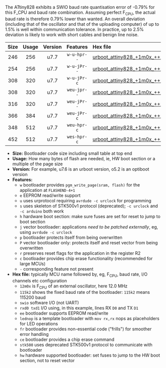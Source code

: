 The ATtiny828 exhibits a SWIO baud rate quantisation error of -0.79% for this F_CPU and baud rate combination. Assuming perfect F<sub>CPU</sub>, the actual baud rate is therefore 0.79% lower than wanted. An overall deviation (including that of the oscillator and that of the uploading computer) of up to 1.5% is well within communication tolerance. In practice, up to 2.5% deviation is likely to work with short cables and benign line noise.

|Size|Usage|Version|Features|Hex file|
|:-:|:-:|:-:|:-:|:--|
|246|256|u7.7|`w-u-hpr--`|[urboot_attiny828_+1m0x_++28k8_swio_rxc2_txc3_lednop_hw.hex](https://raw.githubusercontent.com/stefanrueger/urboot.hex/main/mcus/attiny828/external_oscillator/fcpu_+1m0x/br_++28k8/urboot_attiny828_+1m0x_++28k8_swio_rxc2_txc3_lednop_hw.hex)|
|254|256|u7.7|`w-u-jPr--`|[urboot_attiny828_+1m0x_++28k8_swio_rxc2_txc3.hex](https://raw.githubusercontent.com/stefanrueger/urboot.hex/main/mcus/attiny828/external_oscillator/fcpu_+1m0x/br_++28k8/urboot_attiny828_+1m0x_++28k8_swio_rxc2_txc3.hex)|
|308|320|u7.7|`w-u-jPr-c`|[urboot_attiny828_+1m0x_++28k8_swio_rxc2_txc3_lednop_fr_ce.hex](https://raw.githubusercontent.com/stefanrueger/urboot.hex/main/mcus/attiny828/external_oscillator/fcpu_+1m0x/br_++28k8/urboot_attiny828_+1m0x_++28k8_swio_rxc2_txc3_lednop_fr_ce.hex)|
|308|320|u7.7|`weu-jpr--`|[urboot_attiny828_+1m0x_++28k8_swio_rxc2_txc3_ee_lednop.hex](https://raw.githubusercontent.com/stefanrueger/urboot.hex/main/mcus/attiny828/external_oscillator/fcpu_+1m0x/br_++28k8/urboot_attiny828_+1m0x_++28k8_swio_rxc2_txc3_ee_lednop.hex)|
|316|320|u7.7|`weu-jPr--`|[urboot_attiny828_+1m0x_++28k8_swio_rxc2_txc3_ee.hex](https://raw.githubusercontent.com/stefanrueger/urboot.hex/main/mcus/attiny828/external_oscillator/fcpu_+1m0x/br_++28k8/urboot_attiny828_+1m0x_++28k8_swio_rxc2_txc3_ee.hex)|
|366|384|u7.7|`weu-jPr-c`|[urboot_attiny828_+1m0x_++28k8_swio_rxc2_txc3_ee_lednop_fr_ce.hex](https://raw.githubusercontent.com/stefanrueger/urboot.hex/main/mcus/attiny828/external_oscillator/fcpu_+1m0x/br_++28k8/urboot_attiny828_+1m0x_++28k8_swio_rxc2_txc3_ee_lednop_fr_ce.hex)|
|348|512|u7.7|`weu-hpr-c`|[urboot_attiny828_+1m0x_++28k8_swio_rxc2_txc3_ee_lednop_fr_ce_hw.hex](https://raw.githubusercontent.com/stefanrueger/urboot.hex/main/mcus/attiny828/external_oscillator/fcpu_+1m0x/br_++28k8/urboot_attiny828_+1m0x_++28k8_swio_rxc2_txc3_ee_lednop_fr_ce_hw.hex)|
|452|512|u7.7|`wes-hpr-c`|[urboot_attiny828_+1m0x_++28k8_swio_rxc2_txc3_ee_lednop_fr_ce_stk500_hw.hex](https://raw.githubusercontent.com/stefanrueger/urboot.hex/main/mcus/attiny828/external_oscillator/fcpu_+1m0x/br_++28k8/urboot_attiny828_+1m0x_++28k8_swio_rxc2_txc3_ee_lednop_fr_ce_stk500_hw.hex)|

- **Size:** Bootloader code size including small table at top end
- **Usage:** How many bytes of flash are needed, ie, HW boot section or a multiple of the page size
- **Version:** For example, u7.6 is an urboot version, o5.2 is an optiboot version
- **Features:**
  + `w` bootloader provides `pgm_write_page(sram, flash)` for the application at `FLASHEND-4+1`
  + `e` EEPROM read/write support
  + `u` uses urprotocol requiring `avrdude -c urclock` for programming
  + `s` uses skeleton of STK500v1 protocol (deprecated); `-c urclock` and `-c arduino` both work
  + `h` hardware boot section: make sure fuses are set for reset to jump to boot section
  + `j` vector bootloader: applications *need to be patched externally*, eg, using `avrdude -c urclock`
  + `p` bootloader protects itself from being overwritten
  + `P` vector bootloader only: protects itself and reset vector from being overwritten
  + `r` preserves reset flags for the application in the register R2
  + `c` bootloader provides chip erase functionality (recommended for large MCUs)
  + `-` corresponding feature not present
- **Hex file:** typically MCU name followed by, eg, F<sub>CPU</sub>, baud rate, I/O channels etc configuration
  + `12m0x` is F<sub>CPU</sub> of an external oscillator, here 12.0 MHz
  + `115k2` shows the fixed baud rate of the bootloader: `115k2` means 115200 baud
  + `swio` software I/O (not UART)
  + `rxd0 txd1` I/O using, in this example, lines RX `D0` and TX `D1`
  + `ee` bootloader supports EEPROM read/write
  + `lednop` is a template bootloader with `mov rx,rx` nops as placeholders for LED operations
  + `fr` bootloader provides non-essential code ("frills") for smoother error handling
  + `ce` bootloader provides a chip erase command
  + `stk500` uses deprecated STK500v1 protocol to communicate with bootloader
  + `hw` hardware supported bootloader: set fuses to jump to the HW boot section, not to reset vector
